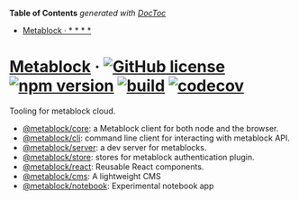 <!-- START doctoc generated TOC please keep comment here to allow auto update -->
<!-- DON'T EDIT THIS SECTION, INSTEAD RE-RUN doctoc TO UPDATE -->
**Table of Contents**  *generated with [DocToc](https://github.com/thlorenz/doctoc)*

- [Metablock &middot; * * * *](#metablock-middot----)

<!-- END doctoc generated TOC please keep comment here to allow auto update -->

# [Metablock](https://Metablock.io/) &middot; [![GitHub license](https://img.shields.io/badge/license-IOC-blue.svg)](https://github.com/quantmind/metablock-js/blob/master/LICENSE) [![npm version](https://img.shields.io/npm/v/@metablock/core.svg?style=flat)](https://www.npmjs.com/package/@metablock/core) [![build](https://github.com/quantmind/metablock-js/workflows/build/badge.svg)](https://github.com/quantmind/metablock-js/actions?query=workflow%3Abuild) [![codecov](https://codecov.io/gh/quantmind/metablock-js/branch/master/graph/badge.svg)](https://codecov.io/gh/quantmind/metablock-js)

Tooling for metablock cloud.

- [@metablock/core](./packages/metablock-core): a Metablock client for both node and the browser.
- [@metablock/cli](./packages/metablock-cli): command line client for interacting with metablock API.
- [@metablock/server](./packages/metablock-server): a dev server for metablocks.
- [@metablock/store](./packages/metablock-store): stores for metablock authentication plugin.
- [@metablock/react](./packages/metablock-react): Reusable React components.
- [@metablock/cms](./packages/metablock-cms): A lightweight CMS
- [@metablock/notebook](./packages/metablock-notebook): Experimental notebook app
